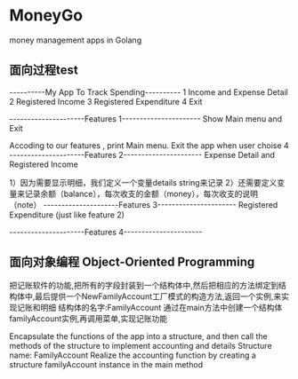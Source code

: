 # MoneyGo
money management apps in Golang

## 面向过程test
----------My App To Track Spending----------
1 Income and Expense Detail
2 Registered Income
3 Registered Expenditure
4 Exit

---------------------Features 1----------------------
Show Main menu and Exit

Accoding to our features , print Main menu. Exit the app when user choise 4
---------------------Features 2----------------------
Expense Detail and Registered Income

1）因为需要显示明细，我们定义一个变量details string来记录
2）还需要定义变量来记录余额（balance），每次收支的金额（money），每次收支的说明（note）
---------------------Features 3----------------------
Registered Expenditure (just like feature 2)

---------------------Features 4----------------------

## 面向对象编程 Object-Oriented Programming

把记账软件的功能,把所有的字段封装到一个结构体中,然后把相应的方法绑定到结构体中,最后提供一个NewFamilyAccount工厂模式的构造方法,返回一个实例,来实现记账和明细
结构体的名字:FamilyAccount
通过在main方法中创建一个结构体familyAccount实例,再调用菜单,实现记账功能

Encapsulate the functions of the app into a structure, and then call the methods of the structure to implement accounting and details
Structure name: FamilyAccount
Realize the accounting function by creating a structure familyAccount instance in the main method